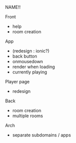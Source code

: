 NAME!!

Front
 - help
 - room creation

App
 - (redesign : ionic?)
 - back button
 - onmousedown
 - render when loading
 - currently playing

Player page
 - redesign

Back 
 - room creation
 - multiple rooms

Arch
 - separate subdomains / apps
